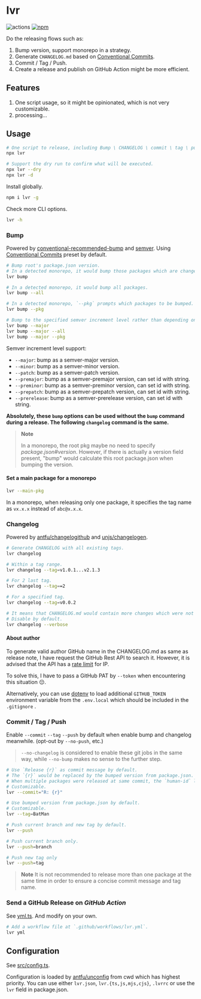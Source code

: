 # lvr

![actions](https://github.com/lvjiaxuan/release/actions/workflows/ci.yml/badge.svg) [![npm](https://img.shields.io/npm/v/lvr)](https://www.npmjs.com/package/lvr)

Do the releasing flows such as:
1. Bump version, support monorepo in a strategy.
2. Generate `CHANGELOG.md` based on [Conventional Commits](https://www.conventionalcommits.org/en/v1.0.0/).
3. Commit / Tag / Push.
4. Create a release and publish on GitHub Action might be more efficient.

## Features

1. One script usage, so it might be opinionated, which is not very customizable.
2. processing...

## Usage

```sh
# One script to release, including Bump \ CHANGELOG \ commit \ tag \ push
npx lvr

# Support the dry run to confirm what will be executed.
npx lvr --dry
npx lvr -d
```

Install globally.
```sh
npm i lvr -g
```

Check more CLI options.
```sh
lvr -h
```

### Bump

Powered by [conventional-recommended-bump](https://github.com/conventional-changelog/conventional-changelog/tree/master/packages/conventional-recommended-bump) and [semver](https://github.com/npm/node-semver). Using [Conventional Commits](https://www.conventionalcommits.org/en/v1.0.0/) preset by default.

```sh
# Bump root's package.json version.
# In a detected monorepo, it would bump those packages which are changed.
lvr bump

# In a detected monorepo, it would bump all packages.
lvr bump --all

# In a detected monorepo, `--pkg` prompts which packages to be bumped.
lvr bump --pkg

# Bump to the specified semver increment level rather than depending on conventional-recommended-bump.
lvr bump --major
lvr bump --major --all
lvr bump --major --pkg
```
Semver increment level support:
- `--major`: bump as a semver-major version.
- `--minor`: bump as a semver-minor version.
- `--patch`: bump as a semver-patch version.
- `--premajor`: bump as a semver-premajor version, can set id with string.
- `--preminor`: bump as a semver-preminor version, can set id with string.
- `--prepatch`: bump as a semver-prepatch version, can set id with string.
- `--prerelease`: bump as a semver-prerelease version, can set id with string.

**Absolutely, these `bump` options can be used without the `bump` command during a release. The following `changelog` command is the same.**

> **Note**
>
> In a monorepo, the root pkg maybe no need to specify *package.json#version*. However, if there is actually a version field present, "bump" would calculate this root package.json when bumping the version.

#### Set a main package for a monorepo

```sh
lvr --main-pkg
```

In a monorepo, when releasing only one package, it specifies the tag name as `vx.x.x` instead of `abc@x.x.x`.

### Changelog

Powered by [antfu/changelogithub](https://github.com/antfu/changelogithub) and [unjs/changelogen](https://github.com/unjs/changelogen).

```sh
# Generate CHANGELOG with all existing tags.
lvr changelog

# Within a tag range.
lvr changelog --tag=v1.0.1...v2.1.3

# For 2 last tag.
lvr changelog --tag==2

# For a specified tag.
lvr changelog --tag=v0.0.2

# It means that CHANGELOG.md would contain more changes which were not be parsed by conventional commits.
# Disable by default.
lvr changelog --verbose
```

#### About author

To generate valid author GitHub name in the CHANGELOG.md as same as release note, I have request the GitHub Rest API to search it. However, it is advised that the API has a [rate limit](https://docs.github.com/rest/overview/resources-in-the-rest-api#rate-limiting) for IP.

To solve this, I have to pass a GitHub PAT by `--token` when encountering this situation 😔.

Alternatively, you can use [dotenv](https://github.com/motdotla/dotenv) to load additional `GITHUB_TOKEN` environment variable from the `.env.local` which should be included in the `.gitignore` .

### Commit / Tag / Push

Enable `--commit` `--tag` `--push` by default when enable bump and changelog meanwhile. (opt-out by `--no-push`, etc.)

> `--no-changelog` is considered to enable these git jobs in the same way, while `--no-bump` makes no sense to the further step.

```sh
# Use `Release {r}` as commit message by default.
# The `{r}` would be replaced by the bumped version from package.json.
# When multiple packages were released at same commit, the `human-id` library is used to generate words that serve as commit message and tag name.
# Customizable.
lvr --commit="R: {r}"

# Use bumped version from package.json by default.
# Customizable.
lvr --tag=BatMan

# Push current branch and new tag by default.
lvr --push

# Push current branch only.
lvr --push=branch

# Push new tag only
lvr --push=tag
```

> **Note**
> It is not recommended to release more than one package at the same time in order to ensure a concise commit message and tag name.

### Send a GitHub Release on *GitHub Action*

See [yml.ts](./src/command/yml.ts). And modify on your own.

```sh
# Add a workflow file at `.github/workflows/lvr.yml`.
lvr yml
```

## Configuration

See [src/config.ts](./src/config.ts).

Configuration is loaded by [antfu/unconfig](https://github.com/antfu/unconfig) from cwd which has highest priority. You can use either `lvr.json`, `lvr.{ts,js,mjs,cjs}`, `.lvrrc` or use the `lvr` field in package.json.
